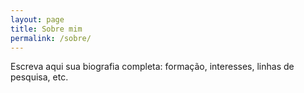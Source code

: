 ```yaml
---
layout: page
title: Sobre mim
permalink: /sobre/
---
```

Escreva aqui sua biografia completa: formação, interesses, linhas de pesquisa, etc.
